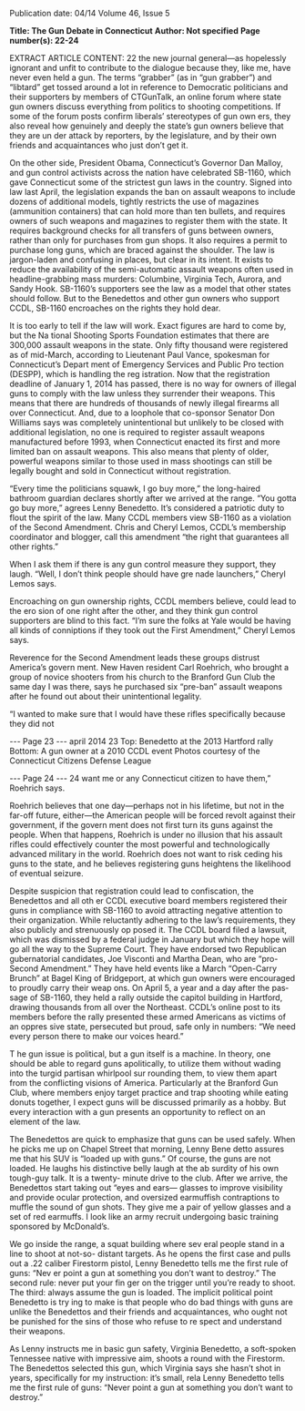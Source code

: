 Publication date: 04/14
Volume 46, Issue 5

**Title: The Gun Debate in Connecticut**
**Author: Not specified**
**Page number(s): 22-24**

EXTRACT ARTICLE CONTENT:
22
the new journal
general—as hopelessly ignorant and unfit to 
contribute to the dialogue because they, like 
me, have never even held a gun. The terms 
“grabber” (as in “gun grabber”) and “libtard” get 
tossed around a lot in reference to Democratic 
politicians and their supporters by members 
of CTGunTalk, an online forum where state 
gun owners discuss everything from politics to 
shooting competitions. If some of the forum 
posts confirm liberals’ stereotypes of gun own­
ers, they also reveal how genuinely and deeply 
the state’s gun owners believe that they are un­
der attack by reporters, by the legislature, and 
by their own friends and acquaintances who 
just don’t get it. 

On the other side, President Obama, 
Connecticut’s Governor Dan Malloy, and 
gun control activists across the nation have 
celebrated SB-1160, which gave Connecticut 
some of the strictest gun laws in the country. 
Signed into law last April, the legislation expands 
the ban on assault weapons to include dozens 
of additional models, tightly restricts the use 
of magazines (ammunition containers) that can 
hold more than ten bullets, and requires owners 
of such weapons and magazines to register 
them with the state. It requires background 
checks for all transfers of guns between owners, 
rather than only for purchases from gun shops. 
It also requires a permit to purchase long guns, 
which are braced against the shoulder. The 
law is jargon-laden and confusing in places, 
but clear in its intent. It exists to reduce the 
availability of the semi-automatic assault 
weapons often used in headline-grabbing mass 
murders: Columbine, Virginia Tech, Aurora, 
and Sandy Hook. SB-1160’s supporters see the 
law as a model that other states should follow. 
But to the Benedettos and other gun owners 
who support CCDL, SB-1160 encroaches on 
the rights they hold dear.

It is too early to tell if the law will work. 
Exact figures are hard to come by, but the Na­
tional Shooting Sports Foundation estimates 
that there are 300,000 assault weapons in the 
state. Only fifty thousand were registered as 
of mid-March, according to Lieutenant Paul 
Vance, spokesman for Connecticut’s Depart­
ment of Emergency Services and Public Pro­
tection (DESPP), which is handling the reg­
istration. Now that the registration deadline 
of January 1, 2014 has passed, there is no way 
for owners of illegal guns to comply with the 
law unless they surrender their weapons. This 
means that there are hundreds of thousands of 
newly illegal firearms all over Connecticut. And, 
due to a loophole that co-sponsor Senator Don 
Williams says was completely unintentional but 
unlikely to be closed with additional legislation, 
no one is required to register assault weapons 
manufactured before 1993, when Connecticut 
enacted its first and more limited ban on assault 
weapons. This also means that plenty of older, 
powerful weapons similar to those used in mass 
shootings can still be legally bought and sold in 
Connecticut without registration. 

“Every time the politicians squawk, I go 
buy more,” the long-haired bathroom guardian 
declares shortly after we arrived at the range. 
“You gotta go buy more,” agrees Lenny 
Benedetto. It’s considered a patriotic duty 
to flout the spirit of the law. Many CCDL 
members view SB-1160 as a violation of the 
Second Amendment. Chris and Cheryl Lemos, 
CCDL’s membership coordinator and blogger, 
call this amendment “the right that guarantees 
all other rights.”

When I ask them if there is any gun control 
measure they support, they laugh.
“Well, I don’t think people should have gre­
nade launchers,” Cheryl Lemos says.

Encroaching on gun ownership rights, 
CCDL members believe, could lead to the ero­
sion of one right after the other, and they think 
gun control supporters are blind to this fact.
“I’m sure the folks at Yale would be having 
all kinds of conniptions if they took out the 
First Amendment,” Cheryl Lemos says. 

Reverence for the Second Amendment 
leads these groups distrust America’s govern­
ment. New Haven resident Carl Roehrich, 
who brought a group of novice shooters from 
his church to the Branford Gun Club the same 
day I was there, says he purchased six “pre-ban” 
assault weapons after he found out about their 
unintentional legality. 

“I wanted to make sure that I would have 
these rifles specifically because they did not 


--- Page 23 ---
april 2014
23
Top: Benedetto at the 2013 Hartford rally 
Bottom: A gun owner at a 2010 CCDL event
Photos courtesy of the Connecticut Citizens Defense League


--- Page 24 ---
24
want me or any Connecticut citizen to have 
them,” Roehrich says. 

Roehrich believes that one day—perhaps 
not in his lifetime, but not in the far-off future, 
either—the American people will be forced 
revolt against their government, if the govern­
ment does not first turn its guns against the 
people. When that happens, Roehrich is under 
no illusion that his assault rifles could effectively 
counter the most powerful and technologically 
advanced military in the world. Roehrich does 
not want to risk ceding his guns to the state, 
and he believes registering guns heightens the 
likelihood of eventual seizure. 

Despite suspicion that registration could 
lead to confiscation, the Benedettos and all oth­
er CCDL executive board members registered 
their guns in compliance with SB-1160 to avoid 
attracting negative attention 
to their organization. While 
reluctantly adhering to the 
law’s requirements, they also 
publicly and strenuously op­
posed it. The CCDL board 
filed a lawsuit, which was 
dismissed by a federal judge 
in January but which they 
hope will go all the way to 
the Supreme Court. They 
have endorsed two Republican gubernatorial 
candidates, Joe Visconti and Martha Dean, who 
are “pro-Second Amendment.” They have held 
events like a March “Open-Carry Brunch” at 
Bagel King of Bridgeport, at which gun owners 
were encouraged to proudly carry their weap­
ons. On April 5, a year and a day after the pas­
sage of SB-1160, they held a rally outside the 
capitol building in Hartford, drawing thousands 
from all over the Northeast. CCDL’s online 
post to its members before the rally presented 
these armed Americans as victims of an oppres­
sive state, persecuted but proud, safe only in 
numbers: “We need every person there to make 
our voices heard.”  

T
he gun issue is political, but a gun itself is 
a machine. In theory, one should be able to 
regard guns apolitically, to utilize them without 
wading into the turgid partisan whirlpool sur­
rounding them, to view them apart from the 
conflicting visions of America. Particularly at 
the Branford Gun Club, where members enjoy 
target practice and trap shooting while eating 
donuts together, I expect guns will be discussed 
primarily as a hobby. But every interaction with 
a gun presents an opportunity to reflect on an 
element of the law. 

The Benedettos are quick to emphasize 
that guns can be used safely. When he picks me 
up on Chapel Street that morning, Lenny Bene­
detto assures me that his SUV is “loaded up 
with guns.” Of course, the guns are not loaded. 
He laughs his distinctive belly laugh at the ab­
surdity of his own tough-guy talk. It is a twenty-
minute drive to the club. After we arrive, the 
Benedettos start taking out “eyes and ears—
glasses to improve visibility and provide ocular 
protection, and oversized 
earmuffish contraptions to 
muffle the sound of gun­
shots. They give me a pair 
of yellow glasses and a set 
of red earmuffs. I look like 
an army recruit undergoing 
basic training sponsored by 
McDonald’s.

We go inside the range, 
a squat building where sev­
eral people stand in a line to shoot at not-so-
distant targets. As he opens the first case and 
pulls out a .22 caliber Firestorm pistol, Lenny 
Benedetto tells me the first rule of guns: “Nev­
er point a gun at something you don’t want to 
destroy.” The second rule: never put your fin­
ger on the trigger until you’re ready to shoot. 
The third: always assume the gun is loaded. 
The implicit political point Benedetto is try­
ing to make is that people who do bad things 
with guns are unlike the Benedettos and their 
friends and acquaintances, who ought not be 
punished for the sins of those who refuse to re­
spect and understand their weapons.  

As Lenny instructs me in basic gun safety, 
Virginia Benedetto, a soft-spoken Tennessee 
native with impressive aim, shoots a round with 
the Firestorm. The Benedettos selected this 
gun, which Virginia says she hasn’t shot in years, 
specifically for my instruction: it’s small, rela­
Lenny Benedetto tells me 
the first rule of guns: “Never 
point a gun at something 
you don’t want to destroy.”